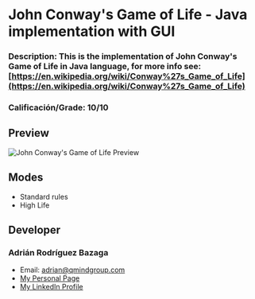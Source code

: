 # John Conway's Game of Life - Java implementation with GUI
### Description: This is the implementation of John Conway's Game of Life in Java language, for more info see: [https://en.wikipedia.org/wiki/Conway%27s_Game_of_Life](https://en.wikipedia.org/wiki/Conway%27s_Game_of_Life)
### Calificación/Grade: 10/10


## Preview
![John Conway's Game of Life Preview](http://i.imgur.com/wEkvBGV.png "John Conway's Game of Life Preview")

## Modes
  - Standard rules
  - High Life

## Developer

### Adrián Rodríguez Bazaga
  - Email: adrian@qmindgroup.com
  - [My Personal Page](http://www.adrianbazaga.com/)
  - [My LinkedIn Profile](https://es.linkedin.com/in/adrirodbaz)
